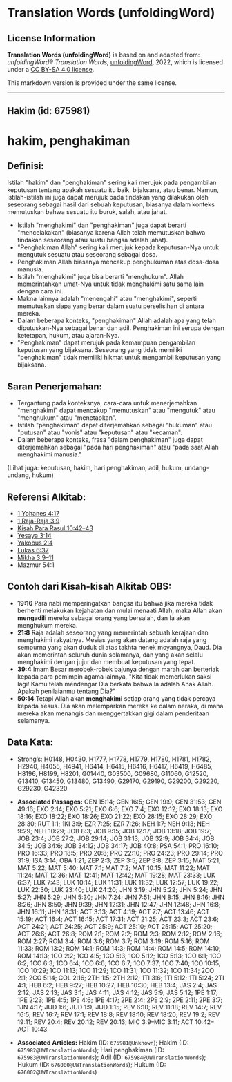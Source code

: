 # Translation Words (unfoldingWord)

## License Information

**Translation Words (unfoldingWord)** is based on and adapted from: _unfoldingWord® Translation Words_, [unfoldingWord](https://unfoldingword.org/utw), 2022, which is licensed under a [CC BY-SA 4.0 license](https://creativecommons.org/licenses/by-sa/4.0/legalcode.en).

This markdown version is provided under the same license.



--------------------------------

## Hakim (id: 675981)

hakim, penghakiman
==================

Definisi:
---------

Istilah "hakim" dan "penghakiman" sering kali merujuk pada pengambilan keputusan tentang apakah sesuatu itu baik, bijaksana, atau benar. Namun, istilah\-istilah ini juga dapat merujuk pada tindakan yang dilakukan oleh seseorang sebagai hasil dari sebuah keputusan, biasanya dalam konteks memutuskan bahwa sesuatu itu buruk, salah, atau jahat.

* Istilah "menghakimi" dan "penghakiman" juga dapat berarti "mencelakakan" (biasanya karena Allah telah memutuskan bahwa tindakan seseorang atau suatu bangsa adalah jahat).
* "Penghakiman Allah" sering kali merujuk kepada keputusan\-Nya untuk mengutuk sesuatu atau seseorang sebagai dosa.
* Penghakiman Allah biasanya mencakup penghukuman atas dosa\-dosa manusia.
* Istilah "menghakimi" juga bisa berarti "menghukum". Allah memerintahkan umat\-Nya untuk tidak menghakimi satu sama lain dengan cara ini.
* Makna lainnya adalah "menengahi" atau "menghakimi", seperti memutuskan siapa yang benar dalam suatu perselisihan di antara mereka.
* Dalam beberapa konteks, "penghakiman" Allah adalah apa yang telah diputuskan\-Nya sebagai benar dan adil. Penghakiman ini serupa dengan ketetapan, hukum, atau ajaran\-Nya.
* "Penghakiman" dapat merujuk pada kemampuan pengambilan keputusan yang bijaksana. Seseorang yang tidak memiliki "penghakiman" tidak memiliki hikmat untuk mengambil keputusan yang bijaksana.

Saran Penerjemahan:
-------------------

* Tergantung pada konteksnya, cara\-cara untuk menerjemahkan "menghakimi" dapat mencakup "memutuskan" atau "mengutuk" atau "menghukum" atau "menetapkan".
* Istilah "penghakiman" dapat diterjemahkan sebagai "hukuman" atau "putusan" atau "vonis" atau "keputusan" atau "kecaman".
* Dalam beberapa konteks, frasa "dalam penghakiman" juga dapat diterjemahkan sebagai "pada hari penghakiman" atau "pada saat Allah menghakimi manusia."

(Lihat juga: keputusan, hakim, hari penghakiman, adil, hukum, undang\-undang, hukum)

Referensi Alkitab:
------------------

* [1 Yohanes 4:17](https://ref.ly/1John0:0)
* [1 Raja\-Raja 3:9](https://ref.ly/1Kgs0:0)
* [Kisah Para Rasul 10:42–43](https://ref.ly/Acts0:0)
* [Yesaya 3:14](https://ref.ly/Isa3:14)
* [Yakobus 2:4](https://ref.ly/Jas2:4)
* [Lukas 6:37](https://ref.ly/Luke6:37)
* [Mikha 3:9–11](https://ref.ly/Mic3:9-Mic3:11)
* Mazmur 54:1

Contoh dari Kisah\-kisah Alkitab OBS:
-------------------------------------

* **19:16** Para nabi memperingatkan bangsa itu bahwa jika mereka tidak berhenti melakukan kejahatan dan mulai menaati Allah, maka Allah akan **mengadili** mereka sebagai orang yang bersalah, dan Ia akan menghukum mereka.
* **21:8** Raja adalah seseorang yang memerintah sebuah kerajaan dan menghakimi rakyatnya. Mesias yang akan datang adalah raja yang sempurna yang akan duduk di atas takhta nenek moyangnya, Daud. Dia akan memerintah seluruh dunia selamanya, dan yang akan selalu menghakimi dengan jujur dan membuat keputusan yang tepat.
* **39:4** Imam Besar merobek\-robek bajunya dengan marah dan berteriak kepada para pemimpin agama lainnya, "Kita tidak memerlukan saksi lagi! Kamu telah mendengar Dia berkata bahwa Ia adalah Anak Allah. Apakah penilaianmu tentang Dia?"
* **50:14** Tetapi Allah akan **menghakimi** setiap orang yang tidak percaya kepada Yesus. Dia akan melemparkan mereka ke dalam neraka, di mana mereka akan menangis dan menggertakkan gigi dalam penderitaan selamanya.

Data Kata:
----------

* Strong’s: H0148, H0430, H1777, H1778, H1779, H1780, H1781, H1782, H2940, H4055, H4941, H6414, H6415, H6416, H6417, H6419, H6485, H8196, H8199, H8201, G01440, G03500, G09680, G11060, G12520, G13410, G13450, G13480, G13490, G29170, G29190, G29200, G29220, G29230, G42320

* **Associated Passages:** GEN 15:14; GEN 16:5; GEN 19:9; GEN 31:53; GEN 49:16; EXO 2:14; EXO 5:21; EXO 6:6; EXO 7:4; EXO 12:12; EXO 18:13; EXO 18:16; EXO 18:22; EXO 18:26; EXO 21:22; EXO 28:15; EXO 28:29; EXO 28:30; RUT 1:1; 1KI 3:9; EZR 7:25; EZR 7:26; NEH 1:7; NEH 9:13; NEH 9:29; NEH 10:29; JOB 8:3; JOB 9:15; JOB 12:17; JOB 13:18; JOB 19:7; JOB 23:4; JOB 27:2; JOB 29:14; JOB 31:13; JOB 32:9; JOB 34:4; JOB 34:5; JOB 34:6; JOB 34:12; JOB 34:17; JOB 40:8; PSA 54:1; PRO 16:10; PRO 16:33; PRO 18:5; PRO 20:8; PRO 22:10; PRO 24:23; PRO 29:14; PRO 31:9; ISA 3:14; OBA 1:21; ZEP 2:3; ZEP 3:5; ZEP 3:8; ZEP 3:15; MAT 5:21; MAT 5:22; MAT 5:40; MAT 7:1; MAT 7:2; MAT 10:15; MAT 11:22; MAT 11:24; MAT 12:36; MAT 12:41; MAT 12:42; MAT 19:28; MAT 23:33; LUK 6:37; LUK 7:43; LUK 10:14; LUK 11:31; LUK 11:32; LUK 12:57; LUK 19:22; LUK 22:30; LUK 23:40; LUK 24:20; JHN 3:19; JHN 5:22; JHN 5:24; JHN 5:27; JHN 5:29; JHN 5:30; JHN 7:24; JHN 7:51; JHN 8:15; JHN 8:16; JHN 8:26; JHN 8:50; JHN 9:39; JHN 12:31; JHN 12:47; JHN 12:48; JHN 16:8; JHN 16:11; JHN 18:31; ACT 3:13; ACT 4:19; ACT 7:7; ACT 13:46; ACT 15:19; ACT 16:4; ACT 16:15; ACT 17:31; ACT 21:25; ACT 23:3; ACT 23:6; ACT 24:21; ACT 24:25; ACT 25:9; ACT 25:10; ACT 25:15; ACT 25:20; ACT 26:6; ACT 26:8; ROM 2:1; ROM 2:2; ROM 2:3; ROM 2:12; ROM 2:16; ROM 2:27; ROM 3:4; ROM 3:6; ROM 3:7; ROM 3:19; ROM 5:16; ROM 11:33; ROM 13:2; ROM 14:1; ROM 14:3; ROM 14:4; ROM 14:5; ROM 14:10; ROM 14:13; 1CO 2:2; 1CO 4:5; 1CO 5:3; 1CO 5:12; 1CO 5:13; 1CO 6:1; 1CO 6:2; 1CO 6:3; 1CO 6:4; 1CO 6:6; 1CO 6:7; 1CO 7:37; 1CO 7:40; 1CO 10:15; 1CO 10:29; 1CO 11:13; 1CO 11:29; 1CO 11:31; 1CO 11:32; 1CO 11:34; 2CO 2:1; 2CO 5:14; COL 2:16; 2TH 1:5; 2TH 2:12; 1TI 3:6; 1TI 5:12; 1TI 5:24; 2TI 4:1; HEB 6:2; HEB 9:27; HEB 10:27; HEB 10:30; HEB 13:4; JAS 2:4; JAS 2:12; JAS 2:13; JAS 3:1; JAS 4:11; JAS 4:12; JAS 5:9; JAS 5:12; 1PE 1:17; 1PE 2:23; 1PE 4:5; 1PE 4:6; 1PE 4:17; 2PE 2:4; 2PE 2:9; 2PE 2:11; 2PE 3:7; 1JN 4:17; JUD 1:6; JUD 1:9; JUD 1:15; REV 6:10; REV 11:18; REV 14:7; REV 16:5; REV 16:7; REV 17:1; REV 18:8; REV 18:10; REV 18:20; REV 19:2; REV 19:11; REV 20:4; REV 20:12; REV 20:13; MIC 3:9–MIC 3:11; ACT 10:42–ACT 10:43
* **Associated Articles:** Hakim (ID: `675981@Unknown`); Hakim (ID: `675982@UWTranslationWords`); Hari penghakiman (ID: `675983@UWTranslationWords`); Adil (ID: `675984@UWTranslationWords`); Hukum (ID: `676000@UWTranslationWords`); Hukum (ID: `676002@UWTranslationWords`)

